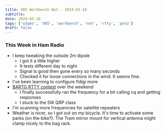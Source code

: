 ```yaml
---
title: 985 Workbench Net - 2024-03-18
subtitle: 
date: 2024-03-18
tags: ['w3gms', '985', 'workbench', 'net', 'rtty', 'pota']
draft: false
---
```


### This Week in Ham Radio
- I keep tweaking the outside 2m dipole
  - I got it a little higher
  - It tests different day to night
  - Signal is good then gone every so many seconds
  - Checked it for loose connections in the wind. It seems fine.
- I've been learning to configure fldigi more
- [BARTG RTTY contest](https://bartg.org.uk/wp/bartg-hf-rtty-contest/) 
   over the weekend
  - I finally successfully ran the frequency
    for a bit calling cq and getting responses
  - I stuck to the 5W QRP class
- I'm scanning more frequencies for satellite repeaters
- Weather is nicer, 
  so I got out on my bicycle.
  It's time to activate some parks 
  (on the bike?).
  The Tram mirror mount 
  for vertical antenna 
  might clamp nicely 
  to the bag rack.

<!--more-->
